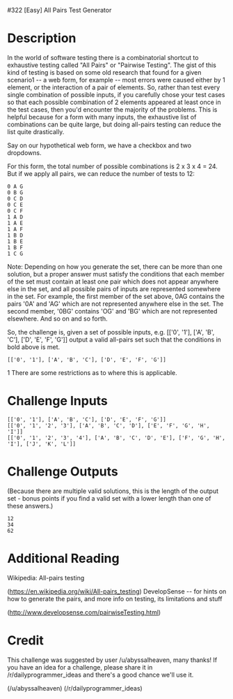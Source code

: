 #322 [Easy] All Pairs Test Generator

# Description
In the world of software testing there is a combinatorial shortcut to exhaustive testing called "All Pairs" or "Pairwise Testing". The gist of this kind of testing is based on some old research that found for a given scenario1 -- a web form, for example -- most errors were caused either by 1 element, or the interaction of a pair of elements. So, rather than test every single combination of possible inputs, if you carefully chose your test cases so that each possible combination of 2 elements appeared at least once in the test cases, then you'd encounter the majority of the problems. This is helpful because for a form with many inputs, the exhaustive list of combinations can be quite large, but doing all-pairs testing can reduce the list quite drastically.

Say on our hypothetical web form, we have a checkbox and two dropdowns.

For this form, the total number of possible combinations is 2 x 3 x 4 = 24. But if we apply all pairs, we can reduce the number of tests to 12:


```
0 A G
0 B G
0 C D
0 C E
0 C F
1 A D
1 A E
1 A F
1 B D
1 B E
1 B F
1 C G
```
Note: Depending on how you generate the set, there can be more than one solution, but a proper answer must satisfy the conditions that each member of the set must contain at least one pair which does not appear anywhere else in the set, and all possible pairs of inputs are represented somewhere in the set. For example, the first member of the set above, 0AG contains the pairs '0A' and 'AG' which are not represented anywhere else in the set. The second member, '0BG' contains 'OG' and 'BG' which are not represented elsewhere. And so on and so forth.

So, the challenge is, given a set of possible inputs, e.g. [['0', '1'], ['A', 'B', 'C'], ['D', 'E', 'F', 'G']] output a valid all-pairs set such that the conditions in bold above is met.


```
[['0', '1'], ['A', 'B', 'C'], ['D', 'E', 'F', 'G']]
```
1 There are some restrictions as to where this is applicable.

# Challenge Inputs

```
[['0', '1'], ['A', 'B', 'C'], ['D', 'E', 'F', 'G']]
[['0', '1', '2', '3'], ['A', 'B', 'C', 'D'], ['E', 'F', 'G', 'H', 'I']]
[['0', '1', '2', '3', '4'], ['A', 'B', 'C', 'D', 'E'], ['F', 'G', 'H', 'I'], ['J', 'K', 'L']]
```
# Challenge Outputs
(Because there are multiple valid solutions, this is the length of the output set - bonus points if you find a valid set with a lower length than one of these answers.)


```
12
34
62
```
# Additional Reading
Wikipedia: All-pairs testing

(https://en.wikipedia.org/wiki/All-pairs_testing)
DevelopSense -- for hints on how to generate the pairs, and more info on testing, its limitations and stuff

(http://www.developsense.com/pairwiseTesting.html)
# Credit
This challenge was suggested by user /u/abyssalheaven, many thanks! If you have an idea for a challenge, please share it in /r/dailyprogrammer_ideas and there's a good chance we'll use it. 

(/u/abyssalheaven)
(/r/dailyprogrammer_ideas)
